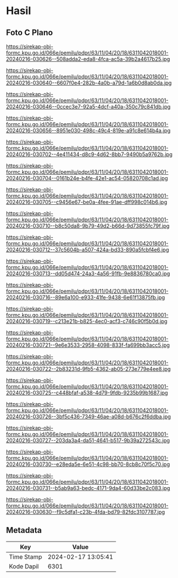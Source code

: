 # Hasil

## Foto C Plano

https://sirekap-obj-formc.kpu.go.id/066e/pemilu/pdpr/63/11/04/20/18/6311042018001-20240216-030626--508adda2-eda8-4fca-ac5a-39b2a4617b25.jpg

https://sirekap-obj-formc.kpu.go.id/066e/pemilu/pdpr/63/11/04/20/18/6311042018001-20240216-030640--6607f0e4-282b-4a0b-a79d-1a6b0d8ab0da.jpg

https://sirekap-obj-formc.kpu.go.id/066e/pemilu/pdpr/63/11/04/20/18/6311042018001-20240216-030646--0ccec3e7-92a5-4dcf-a40a-350c79c841db.jpg

https://sirekap-obj-formc.kpu.go.id/066e/pemilu/pdpr/63/11/04/20/18/6311042018001-20240216-030656--8951e030-498c-49c4-819e-a91c8e614b4a.jpg

https://sirekap-obj-formc.kpu.go.id/066e/pemilu/pdpr/63/11/04/20/18/6311042018001-20240216-030702--4e411434-d8c9-4d62-8bb7-9490b5a9762b.jpg

https://sirekap-obj-formc.kpu.go.id/066e/pemilu/pdpr/63/11/04/20/18/6311042018001-20240216-030704--0161b24e-b4fe-42e1-ac54-05820708c1ad.jpg

https://sirekap-obj-formc.kpu.go.id/066e/pemilu/pdpr/63/11/04/20/18/6311042018001-20240216-030705--c9456e67-be0a-4fee-91ae-dff998c014b6.jpg

https://sirekap-obj-formc.kpu.go.id/066e/pemilu/pdpr/63/11/04/20/18/6311042018001-20240216-030710--b8c50da8-9b79-49d2-b66d-9d73855fc79f.jpg

https://sirekap-obj-formc.kpu.go.id/066e/pemilu/pdpr/63/11/04/20/18/6311042018001-20240216-030712--37c5604b-a507-424a-bd33-890a5fcbf4e6.jpg

https://sirekap-obj-formc.kpu.go.id/066e/pemilu/pdpr/63/11/04/20/18/6311042018001-20240216-030713--dd05d474-24a3-4a56-91fb-9e8836780ca0.jpg

https://sirekap-obj-formc.kpu.go.id/066e/pemilu/pdpr/63/11/04/20/18/6311042018001-20240216-030716--89e6a100-e933-41fe-9438-6e61f13875fb.jpg

https://sirekap-obj-formc.kpu.go.id/066e/pemilu/pdpr/63/11/04/20/18/6311042018001-20240216-030719--c213e21b-b825-4ec0-acf3-c746c90f5b0d.jpg

https://sirekap-obj-formc.kpu.go.id/066e/pemilu/pdpr/63/11/04/20/18/6311042018001-20240216-030721--9e6e3533-2958-4098-833f-fa699bb3acc5.jpg

https://sirekap-obj-formc.kpu.go.id/066e/pemilu/pdpr/63/11/04/20/18/6311042018001-20240216-030722--2b83231d-9fb5-4362-ab05-273e779e4ee8.jpg

https://sirekap-obj-formc.kpu.go.id/066e/pemilu/pdpr/63/11/04/20/18/6311042018001-20240216-030725--c448bfaf-a538-4d79-9fdb-9235b99b1687.jpg

https://sirekap-obj-formc.kpu.go.id/066e/pemilu/pdpr/63/11/04/20/18/6311042018001-20240216-030726--3bf5c436-7349-46ae-a08d-b676c2f6ddba.jpg

https://sirekap-obj-formc.kpu.go.id/066e/pemilu/pdpr/63/11/04/20/18/6311042018001-20240216-030727--203da3a4-da51-4641-b517-9b39a272543c.jpg

https://sirekap-obj-formc.kpu.go.id/066e/pemilu/pdpr/63/11/04/20/18/6311042018001-20240216-030730--e28eda5e-6e51-4c98-bb70-8cb8c70f5c70.jpg

https://sirekap-obj-formc.kpu.go.id/066e/pemilu/pdpr/63/11/04/20/18/6311042018001-20240216-030731--b5ab9a63-bedc-4171-9da4-60d33be2c083.jpg

https://sirekap-obj-formc.kpu.go.id/066e/pemilu/pdpr/63/11/04/20/18/6311042018001-20240216-030630--f9c5dfa1-c23b-4fda-bd79-82fdc3107787.jpg


## Metadata

| Key        | Value               |
| ---------- | ------------------- |
| Time Stamp | 2024-02-17 13:05:41 |
| Kode Dapil | 6301                |



